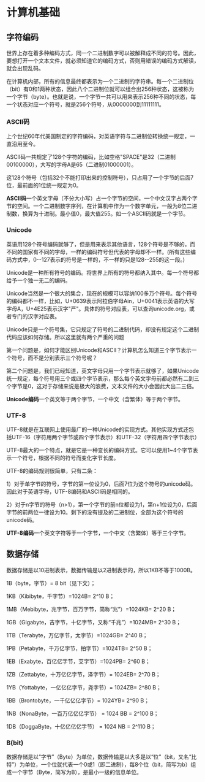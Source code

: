 # 计算机基础

## 字符编码

世界上存在着多种编码方式，同一个二进制数字可以被解释成不同的符号。因此，要想打开一个文本文件，就必须知道它的编码方式，否则用错误的编码方式解读，就会出现乱码。

在计算机内部，所有的信息最终都表示为一个二进制的字符串。每一个二进制位（bit）有0和1两种状态，因此八个二进制位就可以组合出256种状态，这被称为一个字节（byte）。也就是说，一个字节一共可以用来表示256种不同的状态，每一个状态对应一个符号，就是256个符号，从0000000到11111111。

### ASCII码

上个世纪60年代美国制定的字符编码，对英语字符与二进制位转换统一规定，一直沿用至今。

ASCII码一共规定了128个字符的编码，比如空格"SPACE"是32（二进制00100000），大写的字母A是65（二进制01000001）。

这128个符号（包括32个不能打印出来的控制符号），只占用了一个字节的后面7位，最前面的1位统一规定为0。

**ASCII码**一个英文字母（不分大小写）占一个字节的空间，一个中文汉字占两个字节的空间。一个二进制数字序列，在计算机中作为一个数字单元，一般为8位二进制数，换算为十进制。最小值0，最大值255。如一个ASCII码就是一个字节。

### Unicode

英语用128个符号编码就够了，但是用来表示其他语言，128个符号是不够的，而不同的国家有不同的字母，一样的编码符号但代表的字母却不一样。(所有这些编码方式中，0--127表示的符号是一样的，不一样的只是128--255的这一段。)

Unicode是一种所有符号的编码。将世界上所有的符号都纳入其中。每一个符号都给予一个独一无二的编码。

Unicode当然是一个很大的集合，现在的规模可以容纳100多万个符号。每个符号的编码都不一样，比如，U+0639表示阿拉伯字母Ain，U+0041表示英语的大写字母A，U+4E25表示汉字"严"。具体的符号对应表，可以查询unicode.org，或者专门的汉字对应表。

Unicode只是一个符号集，它只规定了符号的二进制代码，却没有规定这个二进制代码应该如何存储。所以这里就有两个严重的问题

第一个问题是，如何才能区别Unicode和ASCII？计算机怎么知道三个字节表示一个符号，而不是分别表示三个符号呢？

第二个问题是，我们已经知道，英文字母只用一个字节表示就够了，如果Unicode统一规定，每个符号用三个或四个字节表示，那么每个英文字母前都必然有二到三个字节是0，这对于存储来说是极大的浪费，文本文件的大小会因此大出二三倍。

**Unicode编码**一个英文等于两个字节，一个中文（含繁体）等于两个字节。

### UTF-8

UTF-8就是在互联网上使用最广的一种Unicode的实现方式。其他实现方式还包括UTF-16（字符用两个字节或四个字节表示）和UTF-32（字符用四个字节表示）

UTF-8最大的一个特点，就是它是一种变长的编码方式。它可以使用1~4个字节表示一个符号，根据不同的符号而变化字节长度。

UTF-8的编码规则很简单，只有二条：

1）对于单字节的符号，字节的第一位设为0，后面7位为这个符号的unicode码。因此对于英语字母，UTF-8编码和ASCII码是相同的。

2）对于n字节的符号（n>1），第一个字节的前n位都设为1，第n+1位设为0，后面字节的前两位一律设为10。剩下的没有提及的二进制位，全部为这个符号的unicode码。

**UTF-8编码**一个英文字符等于一个字节，一个中文（含繁体）等于三个字节。

## 数据存储

数据存储是以10进制表示，数据传输是以2进制表示的，所以1KB不等于1000B。

1B（byte，字节）= 8 bit（见下文）；

1KB（Kibibyte，千字节）=1024B= 2^10 B；

1MB（Mebibyte，兆字节，百万字节，简称“兆”）=1024KB= 2^20 B；

1GB（Gigabyte，吉字节，十亿字节，又称“千兆”）=1024MB= 2^30 B；

1TB（Terabyte，万亿字节，太字节）=1024GB= 2^40 B；

1PB（Petabyte，千万亿字节，拍字节）=1024TB= 2^50 B；

1EB（Exabyte，百亿亿字节，艾字节）=1024PB= 2^60 B；

1ZB（Zettabyte，十万亿亿字节，泽字节）= 1024EB= 2^70 B；

1YB（Yottabyte，一亿亿亿字节，尧字节）= 1024ZB= 2^80 B；

1BB（Brontobyte，一千亿亿亿字节）= 1024YB= 2^90 B；

1NB（NonaByte，一百万亿亿亿字节） = 1024 BB = 2^100 B；

1DB（DoggaByte，十亿亿亿亿字节） = 1024 NB = 2^110 B；

### B(bit)

数据存储是以“字节”（Byte）为单位，数据传输是以大多是以“位”（bit，又名“比特”）为单位，一个位就代表一个0或1（即二进制），每8个位（bit，简写为b）组成一个字节（Byte，简写为B），是最小一级的信息单位。